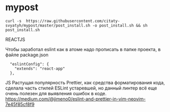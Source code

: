 # mypost
```
curl -s  https://raw.githubusercontent.com/citaty-svyatyh/mypost/master/post_install.sh -o post_install.sh && sh post_install.sh
```

REACTJS

Чтобы заработал eslint как в атоме надо прописать в папке проекта, в файле package.json 
```
  "eslintConfig": {                                                                                                                                          
    "extends": "react-app"                                                                                                                                   
  },
```


JS 
Растущая популярность Prettier, как средства форматирования кода, сделала часть стилей ESLint устаревшей, но данный линтер всё еще очень полезен для выявления ошибок в коде. 
https://medium.com/@jimeno0/eslint-and-prettier-in-vim-neovim-7e45f85cf8f9



